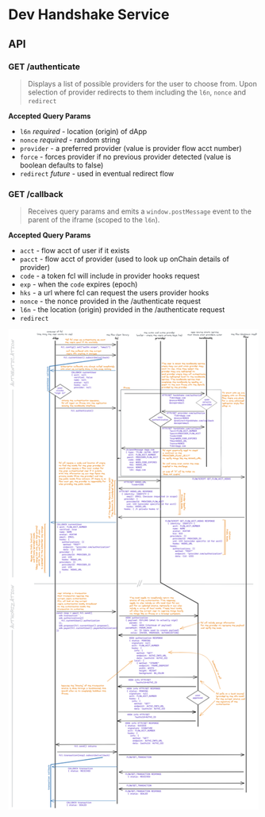 # Dev Handshake Service

## API

### GET /authenticate

> Displays a list of possible providers for the user to choose from. Upon selection of provider redirects to them including the `l6n`, `nonce` and `redirect`

**Accepted Query Params**
- `l6n` *required* - location (origin) of dApp
- `nonce` *required* - random string
- `provider` - a preferred provider (value is provider flow acct number)
- `force` - forces provider if no previous provider detected (value is boolean defaults to false)
- `redirect` *future* - used in eventual redirect flow

### GET /callback

> Receives query params and emits a `window.postMessage` event to the parent of the iframe (scoped to the `l6n`).

**Accepted Query Params**
- `acct` - flow acct of user if it exists
- `pacct` - flow acct of provider (used to look up onChain details of provider)
- `code` - a token fcl will include in provider hooks request
- `exp` - when the `code` expires (epoch)
- `hks` - a url where fcl can request the users provider hooks
- `nonce` - the nonce provided in the /authenticate request
- `l6n` - the location (origin) provided in the /authenticate request
- `redirect`

![diagram showing current fcl authn and authz flow](../dev-wallet/assets/FCL-AUTHN-AUTHZ-FLOWS-v1.png)
